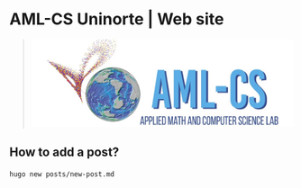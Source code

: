 # AML-CS Uninorte | Web site
> ![amlcs-logo](content/images/logo.jpg)

## How to add a post?
```bash
hugo new posts/new-post.md
```